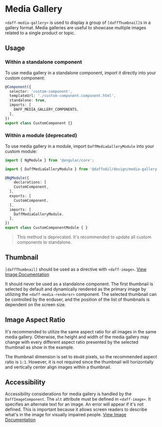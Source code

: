 # Media Gallery
`<daff-media-gallery>` is used to display a group of `[daffThumbnail]`s in a gallery format. Media galleries are useful to showcase multiple images related to a single product or topic.

## Usage

### Within a standalone component
To use media gallery in a standalone component, import it directly into your custom component:

```ts
@Component({
  selector: 'custom-component',
  templateUrl: './custom-component.component.html',
  standalone: true,
  imports: [
    DAFF_MEDIA_GALLERY_COMPONENTS,
  ],
})
export class CustomComponent {}
```

### Within a module (deprecated)
To use media gallery in a module, import `DaffMediaGalleryModule` into your custom module:

```ts
import { NgModule } from '@angular/core';

import { DaffMediaGalleryModule } from '@daffodil/design/media-gallery';

@NgModule({
	declarations: [
    CustomComponent,
  ],
  exports: [
    CustomComponent,
  ],
  imports: [
    DaffMediaGalleryModule,
  ],
})
export class CustomComponentModule { }
```

> This method is deprecated. It's recommended to update all custom components to standalone.

## Thumbnail
`[daffThumbnail]` should be used as a directive with `<daff-image>`. [View Image Documentation](/libs/design/src/atoms/image/README.md)

It should never be used as a standalone component. The first thumbnail is selected by default and dynamically rendered as the primary image by utilizing the `<daff-media-renderer>` component. The selected thumbnail can be controlled by the enduser, and the position of the list of thumbnails is dependent on the screen size.

<design-land-example-viewer-container example="basic-media-gallery"></design-land-example-viewer-container>

## Image Aspect Ratio
It's recommended to utilize the same aspect ratio for all images in the same media gallery. Otherwise, the height and width of the media gallery may change with every different aspect ratio presented by the selected thumbnail as show in the example.

The thumbnail dimension is set to `80x80` pixels, so the recommended aspect ratio is `1:1`. However, it is not required since the thumbnail will horizontally and vertically center align images within a thumbnail.

<design-land-example-viewer-container example="mismatched-sizes-media-gallery"></design-land-example-viewer-container>

## Accessibility
Accessibility considerations for media gallery is handled by the `DaffImageComponent`. The `alt` attribute must be defined in `<daff-image>`. It specifies an alternate text for an image. An error will appear if it's not defined. This is important because it allows screen readers to describe what's in the image for visually impaired people. [View Image Documentation](/libs/design/src/atoms/image/README.md)
